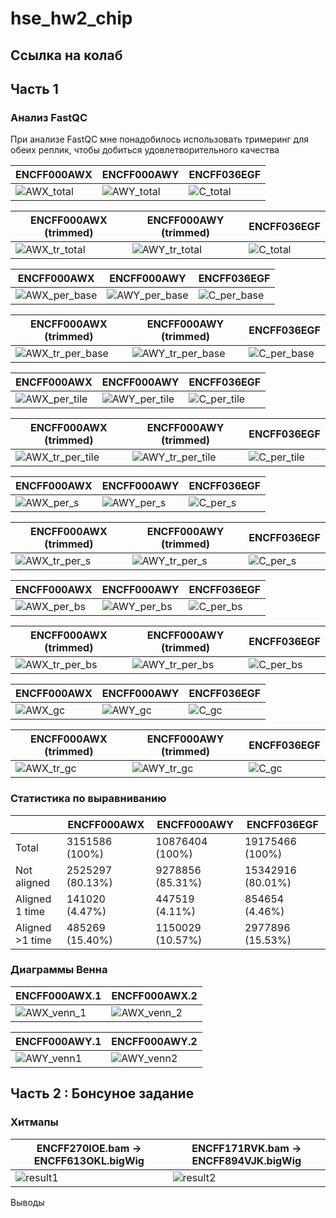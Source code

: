 # hse_hw2_chip

## Ссылка на колаб

## Часть 1

### Анализ FastQC

При анализе FastQC мне понадобилось использовать тримеринг для обеих реплик, чтобы добиться удовлетворительного качества

| ENCFF000AWX | ENCFF000AWY | ENCFF036EGF |
| ----------------- | ----------------- | ----------------- |
|![AWX_total](https://user-images.githubusercontent.com/79662580/157737749-08598ecb-c74d-478b-8f6e-c9cce0e8f90c.png) | ![AWY_total](https://user-images.githubusercontent.com/79662580/157737347-199ce493-0430-428d-8e5f-39f3ba78d55a.png) | ![C_total](https://user-images.githubusercontent.com/79662580/157737356-4e893175-af5e-4b70-8165-63140ad25bfa.png) |

| ENCFF000AWX (trimmed) | ENCFF000AWY (trimmed) | ENCFF036EGF |
| ----------------- | ----------------- | ----------------- |
| ![AWX_tr_total](https://user-images.githubusercontent.com/79662580/157737593-2efdf0b0-dbc0-4e93-82d0-7c62dcf4f849.png)| ![AWY_tr_total](https://user-images.githubusercontent.com/79662580/157737613-68001295-f330-48ba-bf38-a42d1e3f982c.png)| ![C_total](https://user-images.githubusercontent.com/79662580/157737623-810630b9-eafb-436f-9e26-6f07e375c005.png)|

| ENCFF000AWX | ENCFF000AWY | ENCFF036EGF |
| ----------------- | ----------------- | ----------------- |
| ![AWX_per_base](https://user-images.githubusercontent.com/79662580/157738054-3304257a-dbf8-4242-b802-896070d3c49d.png)| ![AWY_per_base](https://user-images.githubusercontent.com/79662580/157738064-78e42ce3-3e9f-43c9-920d-7c6700ab098d.png)| ![C_per_base](https://user-images.githubusercontent.com/79662580/157738081-3b7fa3ee-7859-405a-b474-2f5141c1dde5.png)|

| ENCFF000AWX (trimmed) | ENCFF000AWY (trimmed) | ENCFF036EGF |
| ----------------- | ----------------- | ----------------- |
| ![AWX_tr_per_base](https://user-images.githubusercontent.com/79662580/157738107-e47564cd-6e2c-40bb-b936-73f177859dd5.png)| ![AWY_tr_per_base](https://user-images.githubusercontent.com/79662580/157738113-f5998e1e-f533-4eec-8bfe-8f0a08915b04.png)| ![C_per_base](https://user-images.githubusercontent.com/79662580/157738125-9fccf24c-b36c-4dcb-84ec-4f493fcc5e57.png) |

| ENCFF000AWX | ENCFF000AWY | ENCFF036EGF |
| ----------------- | ----------------- | ----------------- |
| ![AWX_per_tile](https://user-images.githubusercontent.com/79662580/157738337-ebffd2a1-53b1-41b2-bdee-fa8c7cc291b3.png) | ![AWY_per_tile](https://user-images.githubusercontent.com/79662580/157738346-d47910ef-dc90-4ce6-aaf4-89e1f417b324.png) | ![C_per_tile](https://user-images.githubusercontent.com/79662580/157738351-457ce290-57f6-43da-941a-c4e0502a1447.png) |

| ENCFF000AWX (trimmed) | ENCFF000AWY (trimmed) | ENCFF036EGF |
| ----------------- | ----------------- | ----------------- |
| ![AWX_tr_per_tile](https://user-images.githubusercontent.com/79662580/157738364-d6b494b0-56e1-475b-b980-cb3c409ddd3c.png) | ![AWY_tr_per_tile](https://user-images.githubusercontent.com/79662580/157738378-b6cbcd39-5b3f-491f-b647-29e6f61add3a.png) | ![C_per_tile](https://user-images.githubusercontent.com/79662580/157738385-332c48cc-d4c1-4f5f-9223-3fbc1bbfa88b.png) |

| ENCFF000AWX | ENCFF000AWY | ENCFF036EGF |
| ----------------- | ----------------- | ----------------- |
| ![AWX_per_s](https://user-images.githubusercontent.com/79662580/157738580-4b4fa5b8-40f4-40af-a983-0ce429dac3c5.png) | ![AWY_per_s](https://user-images.githubusercontent.com/79662580/157738598-c8110bed-a8b6-4586-a330-c65a57e311f7.png) | ![C_per_s](https://user-images.githubusercontent.com/79662580/157738605-66b6f335-3c75-42c0-80c5-2046c169a5ff.png) |

| ENCFF000AWX (trimmed) | ENCFF000AWY (trimmed) | ENCFF036EGF |
| ----------------- | ----------------- | ----------------- |
| ![AWX_tr_per_s](https://user-images.githubusercontent.com/79662580/157738614-773f60b1-311c-4cab-8ad8-d681449f913b.png) | ![AWY_tr_per_s](https://user-images.githubusercontent.com/79662580/157738627-11ad2f5c-8f4f-4fc9-a997-c24520c25204.png) | ![C_per_s](https://user-images.githubusercontent.com/79662580/157738640-5a351acf-b05b-4925-9464-bf5c954e0d78.png) |

| ENCFF000AWX | ENCFF000AWY | ENCFF036EGF |
| ----------------- | ----------------- | ----------------- |
| ![AWX_per_bs](https://user-images.githubusercontent.com/79662580/157738910-63e1cb71-6965-4082-a7d1-a18054eab32e.png) | ![AWY_per_bs](https://user-images.githubusercontent.com/79662580/157738924-48a0a38a-2168-4af4-b974-829fa3443b91.png) | ![C_per_bs](https://user-images.githubusercontent.com/79662580/157738939-f1bc3587-c9e6-4fb0-a5cc-2fdfc3b3b90b.png) |

| ENCFF000AWX (trimmed) | ENCFF000AWY (trimmed) | ENCFF036EGF |
| ----------------- | ----------------- | ----------------- |
| ![AWX_tr_per_bs](https://user-images.githubusercontent.com/79662580/157738955-e772ba61-b85c-4eb9-bbf4-43f8f19f7437.png) | ![AWY_tr_per_bs](https://user-images.githubusercontent.com/79662580/157738969-6fb406e7-0082-4193-8046-72a1d936a9aa.png) | ![C_per_bs](https://user-images.githubusercontent.com/79662580/157738977-1c254ade-3dcf-4f7f-9dc0-47304348e11a.png) |

| ENCFF000AWX | ENCFF000AWY | ENCFF036EGF |
| ----------------- | ----------------- | ----------------- |
| ![AWX_gc](https://user-images.githubusercontent.com/79662580/157739399-1984a2be-9f3c-4012-b686-03cce1bca34b.png) | ![AWY_gc](https://user-images.githubusercontent.com/79662580/157739417-8da5e19e-145b-433d-a2a9-51e77e82fc5f.png) | ![C_gc](https://user-images.githubusercontent.com/79662580/157739431-d524482a-8da7-4144-b29b-2d82c7e36051.png) |


| ENCFF000AWX (trimmed) | ENCFF000AWY (trimmed) | ENCFF036EGF |
| ----------------- | ----------------- | ----------------- |
| ![AWX_tr_gc](https://user-images.githubusercontent.com/79662580/157739449-30b250d0-7f7e-44b6-a77d-12b08aca9b94.png) | ![AWY_tr_gc](https://user-images.githubusercontent.com/79662580/157739461-ec87925c-90ce-445e-aa56-cdfe9e1b1f59.png) | ![C_gc](https://user-images.githubusercontent.com/79662580/157739472-19ee350a-c8b0-40c0-bc86-9a17c30a2f9e.png) |

### Статистика по выравниванию

|             | ENCFF000AWX | ENCFF000AWY | ENCFF036EGF |
| ----------- | ----------------- | ----------------- | ----------------- |
| Total       | 3151586 (100%) | 10876404 (100%) | 19175466 (100%) |
| Not aligned | 2525297 (80.13%) | 9278856 (85.31%) | 15342916 (80.01%) |
| Aligned 1 time | 141020 (4.47%) | 447519 (4.11%) | 854654 (4.46%) |
| Aligned >1 time | 485269 (15.40%) | 1150029 (10.57%) | 2977896 (15.53%) |

### Диаграммы Венна

| ENCFF000AWX.1 | ENCFF000AWX.2 |
| ----------------- | ----------------- |
| ![AWX_venn_1](https://user-images.githubusercontent.com/79662580/157740172-23e49d35-882c-4f6d-9fa6-7d279df7c3e4.png) | ![AWX_venn_2](https://user-images.githubusercontent.com/79662580/157740181-d12cdaf7-c7b4-41bc-a8a8-7477b7e6dd3c.png) |

| ENCFF000AWY.1 | ENCFF000AWY.2 |
| ----------------- | ----------------- |
| ![AWY_venn1](https://user-images.githubusercontent.com/79662580/157740192-80fbfd9c-518f-49a2-b1a6-fb838100a205.png) | ![AWY_venn2](https://user-images.githubusercontent.com/79662580/157740207-4f654463-cc1e-4089-a3b8-7cf5fc522cd2.png) |

## Часть 2 : Бонсуное задание

### Хитмапы

| ENCFF270IOE.bam -> ENCFF613OKL.bigWig | ENCFF171RVK.bam -> ENCFF894VJK.bigWig |
| ----------------- | ----------------- |
| ![result1](https://user-images.githubusercontent.com/79662580/157740450-fb0d6d5a-7b84-47f4-804a-a86585617184.png) | ![result2](https://user-images.githubusercontent.com/79662580/157740460-ffa17715-2e52-4d71-9ef1-beb5088e6376.png) |

Выводы
